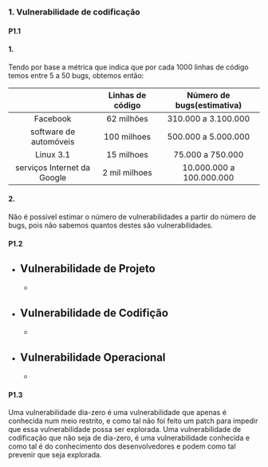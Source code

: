 ### 1. Vulnerabilidade de codificação

#### P1.1

#### 1.

Tendo por base a métrica que indica que por cada 1000 linhas de código temos entre 5 a 50 bugs, obtemos então:

|  							| Linhas de código 	|	Número de bugs(estimativa)	|
|:-------:|:-----:|:-----:|
|Facebook       			|  62 milhões   	|	310.000 a 3.100.000			|
|software de automóveis     |	100 milhoes    	|	500.000 a 5.000.000			|
|Linux 3.1         			|  15 milhoes   	|	75.000 a 750.000			|
|serviços Internet da Google|	2 mil milhoes  	|	10.000.000 a 100.000.000	|

#### 2.

Não é possível estimar o número de vulnerabilidades a partir do número de bugs, pois não sabemos quantos destes são vulnerabilidades.

#### P1.2

- Vulnerabilidade de Projeto
	-
	-

- Vulnerabilidade de Codifição
	-
	-

- Vulnerabilidade Operacional
	-
	-

#### P1.3

Uma vulnerabilidade dia-zero é uma vulnerabilidade que apenas é conhecida num meio restrito, e como tal não foi feito um patch para impedir que essa vulnerabilidade possa ser explorada. Uma vulnerabilidade de codificação que não seja de dia-zero, é uma vulnerabilidade conhecida e como tal é do conhecimento dos desenvolvedores e podem como tal prevenir que seja explorada. 



